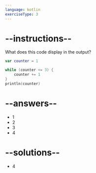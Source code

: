 ```yaml
---
language: kotlin
exerciseType: 3
---
```


# --instructions--

What does this code display in the output?
```kotlin
var counter = 1

while (counter <= 3) {
    counter += 1
}
println(counter)
```

# --answers--

- 1
- 2
- 3
- 4

# --solutions--

- 4
